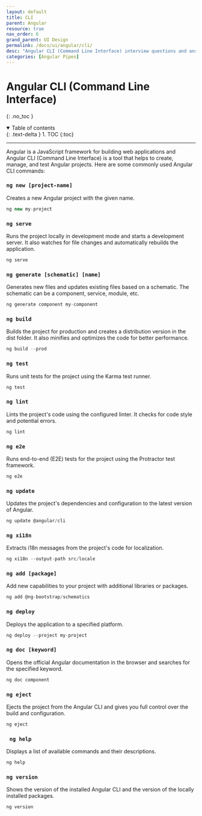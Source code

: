 ```yaml
---
layout: default
title: CLI
parent: Angular
resource: true
nav_order: 6
grand_parent: UI Design
permalink: /docs/ui/angular/cli/
desc: "Angular CLI (Command Line Interface) interview questions and answers."
categories: [Angular Pipes]
---
```


# Angular CLI (Command Line Interface)
{: .no_toc }

<details open markdown="block">
  <summary>
    Table of contents
  </summary>
  {: .text-delta }
1. TOC
{:toc}
</details>

---

Angular is a JavaScript framework for building web applications and Angular CLI (Command Line Interface) is a tool that helps to create, manage, and test Angular projects. Here are some commonly used Angular CLI commands:

###   `ng new [project-name]` 

Creates a new Angular project with the given name.

```typescript
ng new my-project
```

###    `ng serve`

Runs the project locally in development mode and starts a development server. It also watches for file changes and automatically rebuilds the application.

```typescript
ng serve
```

###   `ng generate [schematic] [name]`

Generates new files and updates existing files based on a schematic. The schematic can be a component, service, module, etc.

```typescript
ng generate component my-component
```

###   `ng build`

Builds the project for production and creates a distribution version in the dist folder. It also minifies and optimizes the code for better performance.

```typescript
ng build --prod
```

###    `ng test`

Runs unit tests for the project using the Karma test runner.


```typescript
ng test
```

###    `ng lint`

Lints the project's code using the configured linter. It checks for code style and potential errors.



```typescript
ng lint
```

###    `ng e2e`

Runs end-to-end (E2E) tests for the project using the Protractor test framework.


```typescript
ng e2e
```

###    `ng update`

Updates the project's dependencies and configuration to the latest version of Angular.


```typescript
ng update @angular/cli
```

###   `ng xi18n`

Extracts i18n messages from the project's code for localization.


```typescript
ng xi18n --output-path src/locale
```

###    `ng add [package]`

Add new capabilities to your project with additional libraries or packages.


```typescript
ng add @ng-bootstrap/schematics
```

###    `ng deploy`

Deploys the application to a specified platform.


```typescript
ng deploy --project my-project
```

###    `ng doc [keyword]`

Opens the official Angular documentation in the browser and searches for the specified keyword.

```typescript
ng doc component
```
###    `ng eject`

Ejects the project from the Angular CLI and gives you full control over the build and configuration.

```typescript
ng eject
```

###   ` ng help`

Displays a list of available commands and their descriptions.

```typescript
ng help
```
###    `ng version`

Shows the version of the installed Angular CLI and the version of the locally installed packages.

```typescript
ng version
```

 
